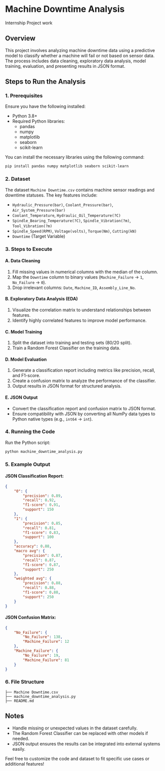 # Machine Downtime Analysis
Internship Project work 


## Overview
This project involves analyzing machine downtime data using a predictive model to classify whether a machine will fail or not based on sensor data. The process includes data cleaning, exploratory data analysis, model training, evaluation, and presenting results in JSON format.

## Steps to Run the Analysis

### 1. Prerequisites
Ensure you have the following installed:
- Python 3.8+
- Required Python libraries:
  - pandas
  - numpy
  - matplotlib
  - seaborn
  - scikit-learn

You can install the necessary libraries using the following command:
```bash
pip install pandas numpy matplotlib seaborn scikit-learn
```

### 2. Dataset
The dataset `Machine Downtime.csv` contains machine sensor readings and downtime statuses. The key features include:
- `Hydraulic_Pressure(bar)`, `Coolant_Pressure(bar)`, `Air_System_Pressure(bar)`
- `Coolant_Temperature`, `Hydraulic_Oil_Temperature(?C)`
- `Spindle_Bearing_Temperature(?C)`, `Spindle_Vibration(?m)`, `Tool_Vibration(?m)`
- `Spindle_Speed(RPM)`, `Voltage(volts)`, `Torque(Nm)`, `Cutting(kN)`
- `Downtime` (Target Variable)

### 3. Steps to Execute

#### A. Data Cleaning
1. Fill missing values in numerical columns with the median of the column.
2. Map the `Downtime` column to binary values (`Machine_Failure` -> `1`, `No_Failure` -> `0`).
3. Drop irrelevant columns: `Date`, `Machine_ID`, `Assembly_Line_No`.

#### B. Exploratory Data Analysis (EDA)
1. Visualize the correlation matrix to understand relationships between features.
2. Identify highly correlated features to improve model performance.

#### C. Model Training
1. Split the dataset into training and testing sets (80/20 split).
2. Train a Random Forest Classifier on the training data.

#### D. Model Evaluation
1. Generate a classification report including metrics like precision, recall, and F1-score.
2. Create a confusion matrix to analyze the performance of the classifier.
3. Output results in JSON format for structured analysis.

#### E. JSON Output
- Convert the classification report and confusion matrix to JSON format.
- Ensure compatibility with JSON by converting all NumPy data types to Python native types (e.g., `int64` -> `int`).

### 4. Running the Code
Run the Python script:
```bash
python machine_downtime_analysis.py
```

### 5. Example Output
#### JSON Classification Report:
```json
{
    "0": {
        "precision": 0.89,
        "recall": 0.92,
        "f1-score": 0.91,
        "support": 150
    },
    "1": {
        "precision": 0.85,
        "recall": 0.81,
        "f1-score": 0.83,
        "support": 100
    },
    "accuracy": 0.88,
    "macro avg": {
        "precision": 0.87,
        "recall": 0.87,
        "f1-score": 0.87,
        "support": 250
    },
    "weighted avg": {
        "precision": 0.88,
        "recall": 0.88,
        "f1-score": 0.88,
        "support": 250
    }
}
```

#### JSON Confusion Matrix:
```json
{
    "No_Failure": {
        "No_Failure": 138,
        "Machine_Failure": 12
    },
    "Machine_Failure": {
        "No_Failure": 19,
        "Machine_Failure": 81
    }
}
```

### 6. File Structure
```
├── Machine Downtime.csv
├── machine_downtime_analysis.py
├── README.md
```

## Notes
- Handle missing or unexpected values in the dataset carefully.
- The Random Forest Classifier can be replaced with other models if needed.
- JSON output ensures the results can be integrated into external systems easily.

Feel free to customize the code and dataset to fit specific use cases or additional features!



